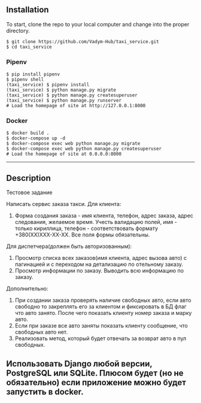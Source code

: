 
## Installation

To start, clone the repo to your local computer and change into the proper directory.

```
$ git clone https://github.com/Vadym-Hub/taxi_service.git
$ cd taxi_service
```

### Pipenv

```
$ pip install pipenv
$ pipenv shell
(taxi_service) $ pipenv install
(taxi_service) $ python manage.py migrate
(taxi_service) $ python manage.py createsuperuser
(taxi_service) $ python manage.py runserver
# Load the homepage of site at http://127.0.0.1:8000
```

### Docker

```
$ docker build .
$ docker-compose up -d
$ docker-compose exec web python manage.py migrate
$ docker-compose exec web python manage.py createsuperuser
# Load the homepage of site at 0.0.0.0:8000
```

----

## Description

Тестовое задание

Написать сервис заказа такси.
Для клиента:
1. Форма создания заказа - имя клиента, телефон, адрес заказа, адрес следования, желаемое время. Учесть валидацию полей, имя - только кириллица, телефон - соответствовать формату +380(ХХ)ХХХ-ХХ-ХХ. Все поля формы обязательны.

Для диспетчера(должен быть авторизованным):
1. Просмотр списка всех заказов(имя клиента, адрес вызова авто) с пагинацией и с переходом на детализацию по отельному заказу.
2. Просмотр информации по заказу. Выводить всю информацию по заказу.

Дополнительно:
1. При создании заказа проверять наличие свободных авто, если авто свободно то закреплять его за клиентом и фиксировать в БД флаг что авто занято. После чего показать клиенту номер заказа и марку авто.
2. Если при заказе все авто заняты показать клиенту сообщение, что свободных авто нет.
3. Реализовать метод, который будет отвечать за возврат авто в пул свободных.

Использовать Django любой версии, PostgreSQL или SQLite.
Плюсом будет (но не обязательно) если приложение можно будет запустить в docker.
----
